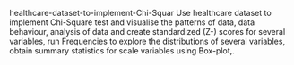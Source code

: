 healthcare-dataset-to-implement-Chi-Squar
Use healthcare dataset to implement Chi-Square test and visualise the patterns of data, data behaviour, analysis of data and create standardized (Z-) scores for several variables, run Frequencies to explore the distributions of several variables, obtain summary statistics for scale variables using Box-plot,.
